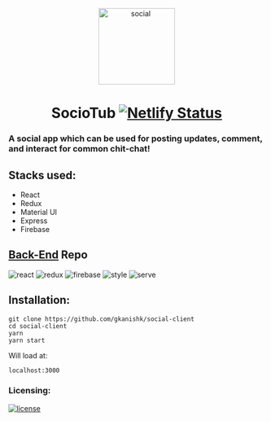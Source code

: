 <p align="center">
    <img src="https://user-images.githubusercontent.com/33570551/86562287-165af400-bf80-11ea-89cf-2c03aff793a0.png" alt="social" width="150px">
    <br>
    <h1 align="center" >SocioTub 
     <a href="https://app.netlify.com/sites/gkanishk-social/deploys" align="center"><img src="https://api.netlify.com/api/v1/badges/382a6f81-7b62-49ed-844f-eefd1382c435/deploy-status" alt="Netlify Status"></a></h1>
</p>

### A social app which can be used for posting updates, comment, and interact for common chit-chat!

## Stacks used:
- React
- Redux
- Material UI
- Express
- Firebase 

## [Back-End](https://github.com/shradha9915/socialapp-function) Repo

![react](https://img.shields.io/badge/frontend-react-blue) ![redux](https://img.shields.io/badge/state-redux-orange) ![firebase](https://img.shields.io/badge/database-firebase-yellow) ![style](https://img.shields.io/badge/style-MaterialUI-green) ![serve](https://img.shields.io/badge/server-express-pink)

## Installation:

```
git clone https://github.com/gkanishk/social-client
cd social-client
yarn
yarn start

```
Will load at:

`localhost:3000`

### Licensing:
[![license](https://img.shields.io/bower/l/react?style=for-the-badge)](/LICENSE)
